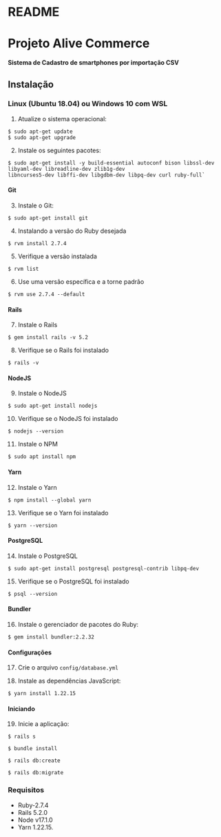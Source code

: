 # README

# Projeto Alive Commerce
**Sistema de Cadastro de smartphones por importação CSV**

## Instalação

### Linux (Ubuntu 18.04) ou Windows 10 com WSL

1. Atualize o sistema operacional:
```
$ sudo apt-get update
$ sudo apt-get upgrade
```
2. Instale os seguintes pacotes:
```
$ sudo apt-get install -y build-essential autoconf bison libssl-dev libyaml-dev libreadline-dev zlib1g-dev
libncurses5-dev libffi-dev libgdbm-dev libpq-dev curl ruby-full`
```

#### Git

3. Instale o Git:
```
$ sudo apt-get install git
```

4. Instalando a versão do Ruby desejada
```
$ rvm install 2.7.4
```

5. Verifique a versão instalada
```
$ rvm list
```

6. Use uma versão específica e a torne padrão
```
$ rvm use 2.7.4 --default
```

#### Rails

7. Instale o Rails
```
$ gem install rails -v 5.2
```

8. Verifique se o Rails foi instalado
```
$ rails -v
```

#### NodeJS

9. Instale o NodeJS
```
$ sudo apt-get install nodejs
```

10. Verifique se o NodeJS foi instalado
```
$ nodejs --version
```

11. Instale o NPM
```
$ sudo apt install npm
```

#### Yarn

12. Instale o Yarn
```
$ npm install --global yarn
```

13. Verifique se o Yarn foi instalado
```
$ yarn --version
```

#### PostgreSQL

14. Instale o PostgreSQL
```
$ sudo apt-get install postgresql postgresql-contrib libpq-dev
```

15. Verifique se o PostgreSQL foi instalado
```
$ psql --version
```

#### Bundler

16. Instale o gerenciador de pacotes do Ruby:
```
$ gem install bundler:2.2.32
```

#### Configurações

17. Crie o arquivo `config/database.yml`

18. Instale as dependências JavaScript:
```
$ yarn install 1.22.15
```

#### Iniciando

19. Inicie a aplicação:
```
$ rails s

$ bundle install

$ rails db:create

$ rails db:migrate
```

### Requisitos
- Ruby-2.7.4
- Rails 5.2.0
- Node v17.1.0
- Yarn 1.22.15.
